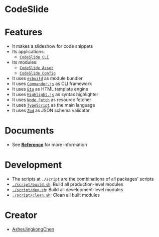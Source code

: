 # CodeSlide

# Features
- It makes a slideshow for code snippets
- Its applications:
  - [`CodeSlide CLI`](./packages/codeslide-cli/)
- Its modules:
  - [`CodeSlide Asset`](./packages/codeslide-asset/)
  - [`CodeSlide Config`](./packages/codeslide-config/)
- It uses [`esbuild`](https://github.com/evanw/esbuild) as module bundler
- It uses [`Commander.js`](https://github.com/tj/commander.js) as CLI framework
- It uses [`Eta`](https://github.com/eta-dev/eta) as HTML template engine
- It uses [`Highlight.js`](https://github.com/highlightjs/highlight.js) as syntax highlighter
- It uses [`Node Fetch`](https://github.com/node-fetch/node-fetch) as resource fetcher
- It uses [`TypeScript`](https://www.typescriptlang.org/) as the main language
- It uses [`Zod`](https://github.com/colinhacks/zod) as JSON schema validator

# Documents
- See [**Reference**](./docs/REFERENCE.md) for more information

# Development
- The scripts at `./script` are the combinations of all packages' scripts
- [`./script/build.sh`](./script/build.sh): Build all production-level modules
- [`./script/dev.sh`](./script/dev.sh): Build all development-level modules
- [`./script/clean.sh`](./script/clean.sh): Clean all built modules

# Creator
- [AsherJingkongChen](https://github.com/AsherJingkongChen)